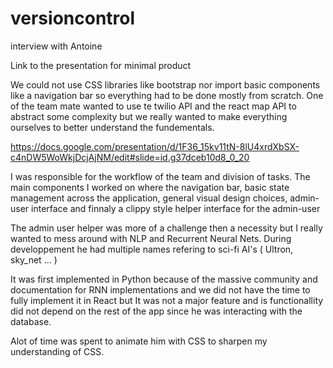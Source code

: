 # versioncontrol
interview with Antoine


Link to the presentation for minimal product

We could not use CSS libraries like bootstrap nor import basic components like a navigation bar so everything had to 
be done mostly from scratch. One of the team mate wanted to use te twilio API and the react map API to abstract some complexity
but we really wanted to make everything ourselves to better understand the fundementals. 

https://docs.google.com/presentation/d/1F36_15kv11tN-8lU4xrdXbSX-c4nDW5WoWkjDcjAjNM/edit#slide=id.g37dceb10d8_0_20

I was responsible for the workflow of the team and division of tasks. The main components I worked on where the navigation bar,
basic state management across the application, general visual design choices, admin-user interface and finnaly a clippy style 
helper interface for the admin-user

The admin user helper was more of a challenge then a necessity but I really wanted to mess around with NLP and Recurrent Neural
Nets. During developpement he had multiple names refering 
to sci-fi AI's ( Ultron, sky_net ... ) 

It was first implemented in Python because of the massive community and documentation for RNN implementations and we did not
have the time to fully implement it in React but It was not a major feature and is functionallity did not depend on the 
rest of the app since he was interacting with the database.

Alot of time was spent to animate him with CSS to sharpen my understanding of CSS.
